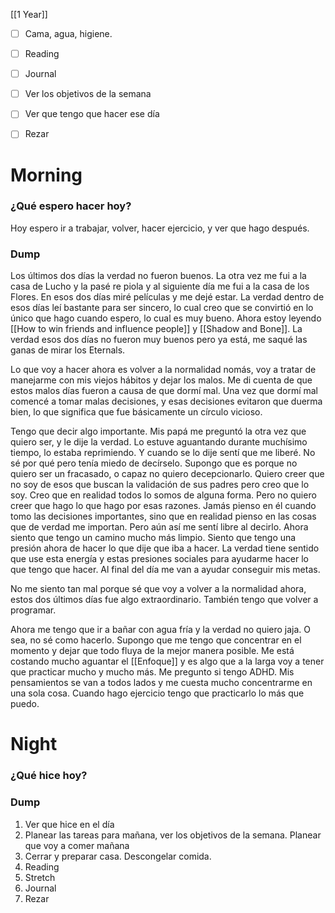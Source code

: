 [[1 Year]]

+ [ ] Cama, agua, higiene.
+ [ ]  Reading
+ [ ] Journal
+ [ ] Ver los objetivos de la semana
+ [ ] Ver que tengo que hacer ese día
+ [ ]  Rezar




# Morning 

### ¿Qué espero hacer hoy?
Hoy espero ir a trabajar, volver, hacer ejercicio, y ver que hago después.


### Dump
Los últimos dos días la verdad no fueron buenos. La otra vez me fui a la casa de Lucho y la pasé re piola y al siguiente día me fui a la casa de los Flores. En esos dos días miré películas y me dejé estar. La verdad dentro de esos días leí bastante para ser sincero, lo cual creo que se convirtió en lo único que hago cuando espero, lo cual es muy bueno. Ahora estoy leyendo [[How to win friends and influence people]] y [[Shadow and Bone]]. La verdad esos dos días no fueron muy buenos pero ya está, me saqué las ganas de mirar los Eternals. 

Lo que voy a hacer ahora es volver a la normalidad nomás, voy a tratar de manejarme con mis viejos hábitos y dejar los malos. Me di cuenta de que estos malos días fueron a causa de que dormí mal. Una vez que dormí mal comencé a tomar malas decisiones, y esas decisiones evitaron que duerma bien, lo que significa que fue básicamente un círculo vicioso. 

Tengo que decir algo importante. Mis papá me preguntó la otra vez que quiero ser, y le dije la verdad. Lo estuve aguantando durante muchísimo tiempo, lo estaba reprimiendo. Y cuando se lo dije sentí que me liberé. No sé por qué pero tenía miedo de decírselo. Supongo que es porque no quiero ser un fracasado, o capaz no quiero decepcionarlo. Quiero creer que no soy de esos que buscan la validación de sus padres pero creo que lo soy. Creo que en realidad todos lo somos de alguna forma. Pero no quiero creer que hago lo que hago por esas razones. Jamás pienso en él cuando tomo las decisiones importantes, sino que en realidad pienso en las cosas que de verdad me importan. Pero aún así me sentí libre al decirlo. Ahora siento que tengo un camino mucho más limpio. Siento que tengo una presión ahora de hacer lo que dije que iba a hacer. La verdad tiene sentido que use esta energía y estas presiones sociales para ayudarme hacer lo que tengo que hacer. Al final del día me van a ayudar conseguir mis metas. 

No me siento tan mal porque sé que voy a volver a la normalidad ahora, estos dos últimos días fue algo extraordinario. También tengo que volver a programar. 

Ahora me tengo que ir a bañar con agua fría y la verdad no quiero jaja. O sea, no sé como hacerlo. Supongo que me tengo que concentrar en el momento y dejar que todo fluya de la mejor manera posible. Me está costando mucho aguantar el [[Enfoque]] y es algo que a la larga voy a tener que practicar mucho y mucho más. Me pregunto si tengo ADHD. Mis pensamientos se van a todos lados y me cuesta mucho concentrarme en una sola cosa. Cuando hago ejercicio tengo que practicarlo lo más que puedo. 





# Night 
### ¿Qué hice hoy?






### Dump






 


1.  Ver que hice en el día
2.  Planear las tareas para mañana, ver los objetivos de la semana. Planear que voy a comer mañana
3.  Cerrar y preparar casa. Descongelar comida.
4.  Reading
5.  Stretch
6.  Journal
7.  Rezar



